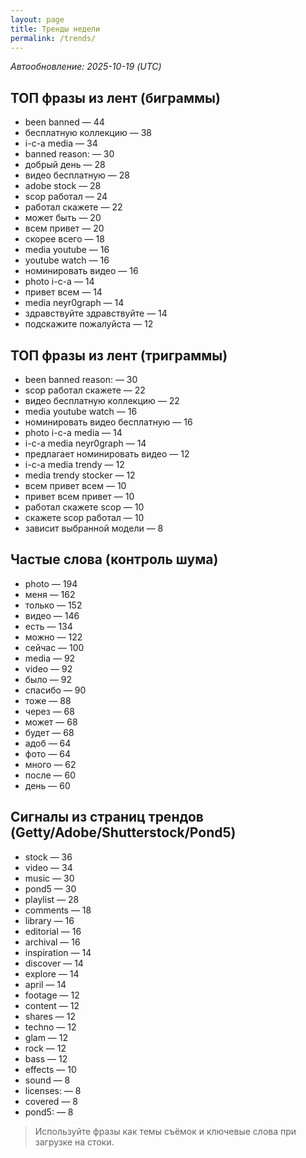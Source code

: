 ```yaml
---
layout: page
title: Тренды недели
permalink: /trends/
---
```


_Автообновление: 2025-10-19 (UTC)_

## ТОП фразы из лент (биграммы)
- been banned — 44
- бесплатную коллекцию — 38
- i-c-a media — 34
- banned reason: — 30
- добрый день — 28
- видео бесплатную — 28
- adobe stock — 28
- scop работал — 24
- работал скажете — 22
- может быть — 20
- всем привет — 20
- скорее всего — 18
- media youtube — 16
- youtube watch — 16
- номинировать видео — 16
- photo i-c-a — 14
- привет всем — 14
- media neyr0graph — 14
- здравствуйте здравствуйте — 14
- подскажите пожалуйста — 12

## ТОП фразы из лент (триграммы)
- been banned reason: — 30
- scop работал скажете — 22
- видео бесплатную коллекцию — 22
- media youtube watch — 16
- номинировать видео бесплатную — 16
- photo i-c-a media — 14
- i-c-a media neyr0graph — 14
- предлагает номинировать видео — 12
- i-c-a media trendy — 12
- media trendy stocker — 12
- всем привет всем — 10
- привет всем привет — 10
- работал скажете scop — 10
- скажете scop работал — 10
- зависит выбранной модели — 8

## Частые слова (контроль шума)
- photo — 194
- меня — 162
- только — 152
- видео — 146
- есть — 134
- можно — 122
- сейчас — 100
- media — 92
- video — 92
- было — 92
- спасибо — 90
- тоже — 88
- через — 68
- может — 68
- будет — 68
- адоб — 64
- фото — 64
- много — 62
- после — 60
- день — 60

## Сигналы из страниц трендов (Getty/Adobe/Shutterstock/Pond5)
- stock — 36
- video — 34
- music — 30
- pond5 — 30
- playlist — 28
- comments — 18
- library — 16
- editorial — 16
- archival — 16
- inspiration — 14
- discover — 14
- explore — 14
- april — 14
- footage — 12
- content — 12
- shares — 12
- techno — 12
- glam — 12
- rock — 12
- bass — 12
- effects — 10
- sound — 8
- licenses: — 8
- covered — 8
- pond5: — 8

> Используйте фразы как темы съёмок и ключевые слова при загрузке на стоки.
